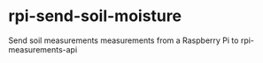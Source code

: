 # rpi-send-soil-moisture
Send soil measurements measurements from a Raspberry Pi to rpi-measurements-api
